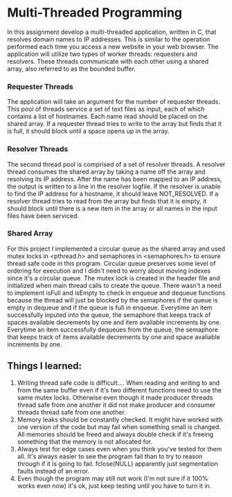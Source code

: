 # Multi-Threaded Programming 
In this assignment develop a multi-threaded application, written in C, that resolves domain names to IP addresses.  This is similar to the operation performed each time you access a new website in your web browser.  The application will utilize two types of worker threads: requesters and resolvers.  These threads communicate with each other using a shared array, also referred to as the bounded buffer. 

### Requester Threads
The application will take an argument for the number of requester threads.  This pool of threads service a set of text files as input, each of which contains a list of hostnames.  Each name read should be placed on the shared array.  If a requester thread tries to write to the array but finds that it is full, it should block until a space opens up in the array. 

### Resolver Threads
The second thread pool is comprised of a set of resolver threads.  A resolver thread consumes the shared array by taking a name off the array and resolving its IP address. After the name has been mapped to an IP address, the output is written to a line in the resolver logfile. If the resolver is unable to find the IP address for a hostname, it should leave NOT_RESOLVED. If a resolver thread tries to read from the array but finds that it is empty, it should block until there is a new item in the array or all names in the input files have been serviced.

### Shared Array 
For this project I implemented a circular queue as the shared array and used mutex locks in <pthread.h> and semaphores in <semaphores.h> to ensure thread safe code in this program. Circular queue preserves some level of ordering for execution and I didn't need to worry about moving indexes since it's a circular queue. The mutex lock is created in the header file and initialized when main thread calls to create the queue. There wasn't a need to implement isFull and isEmpty to check in enqueue and dequeue functions because the thread will just be blocked by the semaphores if the queue is empty in dequeue and if the queue is full in enqueue. Everytime an item successfully inputed into the queue, the semaphore that keeps track of spaces available decrements by one and item avaliable increments by one. Everytime an item successfully dequeues from the queue, the semaphore that keeps track of items available decrements by one and space avaliable increments by one. 

## Things I learned:
1. Writing thread safe code is difficult.... When reading and writing to and from the same buffer even if it's two different functions need to use the same mutex locks. Otherwise even though it made producer threads thread safe from one another it did not make producer and consumer threads thread safe from one another. 
2. Memory leaks should be constantly checked. It might have worked with one version of the code but may fail when something small is changed. All memories should be freed and always double check if it's freeing something  that the memory is not allocated for. 
3. Always test for edge cases even when you think you've tested for them all. It's always easier to see the program fail than to try to reason through if it is going to fail. fclose(NULL) apparently just segmentation faults instead of an error. 
4. Even though the program may still not work (I'm not sure if it 100% works even now) it's ok, just keep testing until you have to turn it in. 
